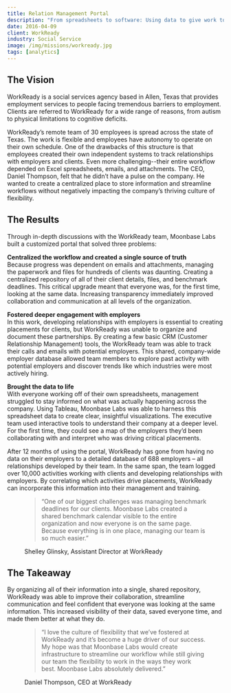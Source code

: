 ```yaml
---
title: Relation Management Portal
description: "From spreadsheets to software: Using data to give work to those that need it most."
date: 2016-04-09
client: WorkReady
industry: Social Service
image: /img/missions/workready.jpg
tags: [analytics]
---
```


## The Vision

WorkReady is a social services agency based in Allen, Texas that provides employment services to people facing tremendous barriers to employment. Clients are referred to WorkReady for a wide range of reasons, from autism to physical limitations to cognitive deficits.

WorkReady’s remote team of 30 employees is spread across the state of Texas. The work is flexible and employees have autonomy to operate on their own schedule. One of the drawbacks of this structure is that employees created their own independent systems to track relationships with employers and clients. Even more challenging--their entire workflow depended on Excel spreadsheets, emails, and attachments. The CEO, Daniel Thompson, felt that he didn’t have a pulse on the company. He wanted to create a centralized place to store information and streamline workflows without negatively impacting the company’s thriving culture of flexibility.

## The Results

Through in-depth discussions with the WorkReady team, Moonbase Labs built a customized portal that solved three problems:

**Centralized the workflow and created a single source of truth**<br>
Because progress was dependent on emails and attachments, managing the paperwork and files for hundreds of clients was daunting. Creating a centralized repository of all of their client details, files, and benchmark deadlines. This critical upgrade meant that everyone was, for the first time, looking at the same data. Increasing transparency immediately improved collaboration and communication at all levels of the organization.

**Fostered deeper engagement with employers**<br>
In this work, developing relationships with employers is essential to creating placements for clients, but WorkReady was unable to organize and document these partnerships. By creating a few basic CRM (Customer Relationship Management) tools, the WorkReady team was able to track their calls and emails with potential employers. This shared, company-wide employer database allowed team members to explore past activity with potential employers and discover trends like which industries were most actively hiring.

**Brought the data to life**<br>
With everyone working off of their own spreadsheets, management struggled to stay informed on what was actually happening across the company. Using Tableau, Moonbase Labs was able to harness this spreadsheet data to create clear, insightful visualizations. The executive team used interactive tools to understand their company at a deeper level. For the first time, they could see a map of the employers they’d been collaborating with and interpret who was driving critical placements.

After 12 months of using the portal, WorkReady has gone from having no data on their employers to a detailed database of 688 employers – all relationships developed by their team. In the same span, the team logged over 10,000 activities working with clients and developing relationships with employers. By correlating which activities drive placements, WorkReady can incorporate this information into their management and training.

<figure>
  <blockquote>
    “One of our biggest challenges was managing benchmark deadlines for our clients. Moonbase Labs created a shared benchmark calendar visible to the entire organization and now everyone is on the same page. Because everything is in one place, managing our team is so much easier.”
  </blockquote>
  <figcaption>Shelley Glinsky, Assistant Director at WorkReady</figcaption>
</figure>

## The Takeaway

By organizing all of their information into a single, shared repository, WorkReady was able to improve their collaboration, streamline communication and feel confident that everyone was looking at the same information. This increased visibility of their data, saved everyone time, and made them better at what they do.

<figure>
  <blockquote>
    “I love the culture of flexibility that we’ve fostered at WorkReady and it’s become a huge driver of our success. My hope was that Moonbase Labs would create infrastructure to streamline our workflow while still giving our team the flexibility to work in the ways they work best. Moonbase Labs absolutely delivered.”
  </blockquote>
  <figcaption>Daniel Thompson, CEO at WorkReady</figcaption>
</figure>
